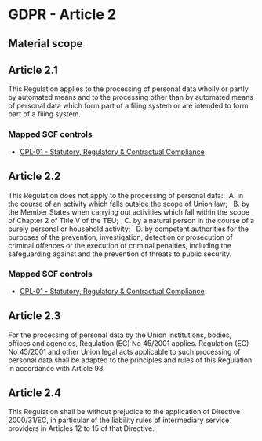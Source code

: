 # GDPR - Article 2
## Material scope


## Article 2.1
This Regulation applies to the processing of personal data wholly or partly by automated means and to the processing other than by automated means of personal data which form part of a filing system or are intended to form part of a filing system.

### Mapped SCF controls
- [CPL-01 - Statutory, Regulatory & Contractual Compliance](../scf/cpl-01-statutory,regulatory&contractualcompliance.md)

## Article 2.2
This Regulation does not apply to the processing of personal data:
&nbsp; A. in the course of an activity which falls outside the scope of Union law;
&nbsp; B. by the Member States when carrying out activities which fall within the scope of Chapter 2 of Title V of the TEU;
&nbsp; C. by a natural person in the course of a purely personal or household activity;
&nbsp; D. by competent authorities for the purposes of the prevention, investigation, detection or prosecution of criminal offences or the execution of criminal penalties, including the safeguarding against and the prevention of threats to public security.

### Mapped SCF controls
- [CPL-01 - Statutory, Regulatory & Contractual Compliance](../scf/cpl-01-statutory,regulatory&contractualcompliance.md)

## Article 2.3
For the processing of personal data by the Union institutions, bodies, offices and agencies, Regulation (EC) No 45/2001 applies. Regulation (EC) No 45/2001 and other Union legal acts applicable to such processing of personal data shall be adapted to the principles and rules of this Regulation in accordance with Article 98.

## Article 2.4
This Regulation shall be without prejudice to the application of Directive 2000/31/EC, in particular of the liability rules of intermediary service providers in Articles 12 to 15 of that Directive.
